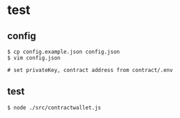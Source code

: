 # test

## config

```shell
$ cp config.example.json config.json
$ vim config.json

# set privateKey, contract address from contract/.env
```

## test

```shell
$ node ./src/contractwallet.js
```
